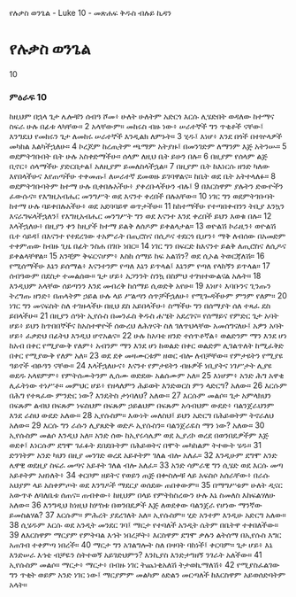 ﻿
የሉቃስ ወንጌል - Luke 10 - መጽሐፍ ቅዱስ ብሉይ ኪዳን
# የሉቃስ ወንጌል
10
### ምዕራፍ 10
 ከዚህም በኋላ ጌታ ሌሎቹን ሰብዓ ሾመ፥ ሁለት ሁለትም አድርጎ እርሱ ሊሄድበት ወዳለው ከተማና ስፍራ ሁሉ በፊቱ ላካቸው።
2  አላቸውም። መከሩስ ብዙ ነው፥ ሠራተኞች ግን ጥቂቶች ናቸው፤ እንግዴህ የመከሩን ጌታ ለመከሩ ሠራተኞች እንዲልክ ለምኑት።
3  ሂዱ፤ እነሆ፥ እንደ በጎች በተኵላዎች መካከል እልካችኋለሁ።
4  ኮረጆም ከረጢትም ጫማም አትያዙ፤ በመንገድም ለማንም እጅ አትንሡ።
5  ወደምትገቡበት ቤት ሁሉ አስቀድማችሁ። ሰላም ለዚህ ቤት ይሁን በሉ።
6  በዚያም የሰላም ልጅ ቢኖር፥ ሰላማችሁ ያድርበታል፤ አለዚያም ይመለስላችኋል።
7  በዚያም ቤት ከእነርሱ ዘንድ ካለው እየበላችሁና እየጠጣችሁ ተቀመጡ፤ ለሠራተኛ ደመወዙ ይገባዋልና። ከቤት ወደ ቤት አትተላለፉ።
8  ወደምትገቡባትም ከተማ ሁሉ ቢቀበሉአችሁ፥ ያቀረቡላችሁን ብሉ፤
9  በእርስዋም ያሉትን ድውዮችን ፈውሱና። የእግዚአብሔር መንግሥት ወደ እናንተ ቀረበች በሉአቸው።
10  ነገር ግን ወደምትገቡባት ከተማ ሁሉ ባይቀበሉአችሁ፥ ወደ አደባባይዋ ወጥታችሁ።
11  ከከተማችሁ የተጣበቀብንን ትቢያ እንኳን እናራግፍላችኋለን፤ የእግዚአብሔር መንግሥት ግን ወደ እናንተ እንደ ቀረበች ይህን እወቁ በሉ።
12  እላችኋለሁ፥ በዚያን ቀን ከዚያች ከተማ ይልቅ ለሰዶም ይቀልላታል።
13  ወዮልሽ ኮራዚን፥ ወዮልሽ ቤተ ሳይዳ፤ በእናንተ የተደረገው ተአምራት በጢሮስና በሲዶና ተደርጎ ቢሆን፥ ማቅ ለብሰው በአመድም ተቀምጠው ከብዙ ጊዜ በፊት ንስሐ በገቡ ነበር።
14  ነገር ግን በፍርድ ከእናንተ ይልቅ ለጢሮስና ለሲዶና ይቀልላቸዋል።
15  አንቺም ቅፍርናሆም፥ እስከ ሰማይ ከፍ አልሽን? ወደ ሲኦል ትወርጃለሽ።
16  የሚሰማችሁ እኔን ይሰማል፥ እናንተንም የጣለ እኔን ይጥላል፤ እኔንም የጣለ የላከኝን ይጥላል።
17  ሰብዓውም በደስታ ተመልሰው። ጌታ ሆይ፥ አጋንንት ስንኳ በስምህ ተገዝተውልናል አሉት።
18  እንዲህም አላቸው ሰይጣንን እንደ መብረቅ ከሰማይ ሲወድቅ አየሁ።
19  እነሆ፥ እባቡንና ጊንጡን ትረግጡ ዘንድ፥ በጠላትም ኃይል ሁሉ ላይ ሥልጣን ሰጥቻችኋለሁ፥ የሚጐዳችሁም ምንም የለም።
20  ነገር ግን መናፍስት ስለ ተገዙላችሁ በዚህ ደስ አይበላችሁ፥ ስማችሁ ግን በሰማያት ሰለ ተጻፈ ደስ ይበላችሁ።
21  በዚያን ሰዓት ኢየሱስ በመንፈስ ቅዱስ ሐሤት አደረገና። የሰማይና የምድር ጌታ አባት ሆይ፥ ይህን ከጥበበኞችና ከአስተዋዮች ሰውረህ ለሕፃናት ስለ ገለጥህላቸው አመሰግናለሁ፤ አዎን አባት ሆይ፥ ፈቃድህ በፊትህ እንዲህ ሆኖአልና።
22  ሁሉ ከአባቴ ዘንድ ተሰጥቶኛል፥ ወልድንም ማን እንደ ሆነ ከአብ በቀር የሚያውቅ የለም፥ አብንም ማን እንደ ሆነ ከወልድ በቀር ወልድም ሊገልጥለት ከሚፈቅድ በቀር የሚያውቅ የለም አለ።
23  ወደ ደቀ መዛሙርቱም ዘወር ብሎ ለብቻቸው። የምታዩትን የሚያዩ ዓይኖች ብፁዓን ናቸው።
24  እላችኋለሁና፥ እናንተ የምታዩትን ብዙዎች ነቢያትና ነገሥታት ሊያዩ ወደዱ አላዩምም፥ የምትሰሙትንም ሊሰሙ ወድደው አልሰሙም አለ።
25  እነሆም፥ አንድ ሕግ አዋቂ ሊፈትነው ተነሥቶ። መምህር ሆይ፥ የዘላለምን ሕይወት እንድወርስ ምን ላድርግ? አለው።
26  እርሱም በሕግ የተጻፈው ምንድር ነው? እንዴትስ ታነባለህ? አለው።
27  እርሱም መልሶ። ጌታ አምላክህን በፍጹም ልብህ በፍጹም ነፍስህም በፍጹም ኃይልህም በፍጹም አሳብህም ውደድ፥ ባልንጀራህንም እንደ ራስህ ውደድ አለው።
28  ኢየሱስም። እውነት መለስህ፤ ይህን አድርግ በሕይወትም ትኖራለህ አለው።
29  እርሱ ግን ራሱን ሊያጸድቅ ወድዶ ኢየሱስን። ባልንጀራዬስ ማን ነው? አለው።
30  ኢየሱስም መልሶ እንዲህ አለ። አንድ ሰው ከኢየሩሳሌም ወደ ኢያሪኮ ወረደ በወንበዴዎችም እጅ ወደቀ፤ እነርሱም ደግሞ ገፈፉት ደበደቡትም በሕይወትና በሞት መካከልም ትተውት ሄዱ።
31  ድንገትም አንድ ካህን በዚያ መንገድ ወረደ አይቶትም ገለል ብሎ አለፈ።
32  እንዲሁም ደግሞ አንድ ሌዋዊ ወደዚያ ስፍራ መጣና አይቶት ገለል ብሎ አለፈ።
33  አንድ ሳምራዊ ግን ሲሄድ ወደ እርሱ መጣ አይቶትም አዘነለት፥
34  ቀርቦም ዘይትና የወይን ጠጅ በቍስሎቹ ላይ አፍስሶ አሰራቸው፥ በራሱ አህያም ላይ አስቀምጦት ወደ እንግዶች ማደርያ ወሰደው ጠበቀውም።
35  በማግሥቱም ሁለት ዲናር አውጥቶ ለባለቤቱ ሰጠና። ጠብቀው፥ ከዚህም በላይ የምትከስረውን ሁሉ እኔ ስመለስ እከፍልሃለሁ አለው።
36  እንግዲህ ከነዚህ ከሦስቱ በወንበዴዎች እጅ ለወደቀው ባልንጀራ የሆነው ማንኛው ይመስልሃል?
37  እርሱም። ምሕረት ያደረገለት አለ። ኢየሱስም። ሂድ አንተም እንዲሁ አድርግ አለው።
38  ሲሄዱም እርሱ ወደ አንዲት መንደር ገባ፤ ማርታ የተባለች አንዲት ሴትም በቤትዋ ተቀበለችው።
39  ለእርስዋም ማርያም የምትባል እኅት ነበረቻት፥ እርስዋም ደግሞ ቃሉን ልትሰማ በኢየሱስ እግር አጠገብ ተቀምጣ ነበረች።
40  ማርታ ግን አገልግሎት ስለ በዛባት ባከነች፤ ቀርባም። ጌታ ሆይ፥ እኔ እንድሠራ እኅቴ ብቻዬን ስትተወኝ አይገድህምን? እንኪያስ እንድታግዘኝ ንገራት አለችው።
41  ኢየሱስም መልሶ። ማርታ፥ ማርታ፥ በብዙ ነገር ትጨነቂአለሽ ትታወኪማለሽ፥
42  የሚያስፈልገው ግን ጥቂት ወይም አንድ ነገር ነው፤ ማርያምም መልካም ዕድልን መርጣለች ከእርስዋም አይወሰድባትም አላት። 
